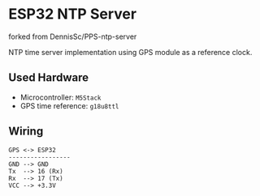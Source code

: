 # ESP32 NTP Server

forked from DennisSc/PPS-ntp-server

NTP time server implementation using  GPS module as a reference clock. 
## Used Hardware

* Microcontroller: `M5Stack`
* GPS time reference: `g18u8ttl`


## Wiring
```
GPS <-> ESP32
-----------------
GND --> GND
Tx  --> 16 (Rx)
Rx  --> 17 (Tx)
VCC --> +3.3V

